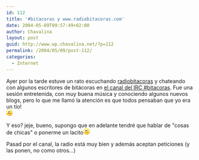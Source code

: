 ```yaml
---
id: 112
title: '#bitacoras y www.radiobitacoras.com'
date: 2004-05-09T09:57:49+02:00
author: Chavalina
layout: post
guid: http://www.wp.chavalina.net/?p=112
permalink: /2004/05/09/post-112/
categories:
  - Internet
---
```

Ayer por la tarde estuve un rato escuchando <a href="http://www.radiobitacoras.com/" target="_blank">radiobitacoras</a> y chateando con algunos escritores de bitácoras en <a href="http://www.bitacoras.com/chat/" target="_blank">el canal del IRC #bitacoras</a>. Fue una sesi&oacute;n entretenida, con muy buena m&uacute;sica y conociendo algunos nuevos blogs, pero lo que me llam&oacute; la atenci&oacute;n es que <span class="alguien">todos pensaban que yo era un t&iacute;o!</span>  
<img src="/imagenes/emoticonos/asqueado.gif" alt="uag" width="16" height="16" /> 

Y eso? jeje, bueno, supongo que en adelante tendré que hablar de "cosas de chicas" o ponerme un lacito<img src="/imagenes/emoticonos/sonrisa.gif" alt="sonrisa" width="16" height="16" /> 

Pasad por el canal, la radio está muy bien y además aceptan peticiones (y las ponen, no como otros…)